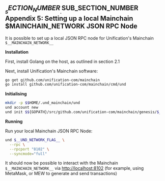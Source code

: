 
## $__SECTION_NUMBER__.$__SUB_SECTION_NUMBER__ Appendix 5: Setting up a local Mainchain $__MAINCHAIN_NETWORK__ JSON RPC Node

It is possible to set up a local JSON RPC node for Unification's Mainchain 
`$__MAINCHAIN_NETWORK__`

**Installation**

First, install Golang on the host, as outlined in section 2.1

Next, install Unification's Mainchain software:

```bash
go get github.com/unification-com/mainchain
go install github.com/unification-com/mainchain/cmd/und
```

**Initialising**

```bash
mkdir -p $$HOME/.und_mainchain/und
und account new
und init $${GOPATH}/src/github.com/unification-com/mainchain/genesis/$__UND_GENESIS_JSON__.json
```

**Running**

Run your local Mainchain JSON RPC Node:

```bash
und $__UND_NETWORK_FLAG__ \
  --rpc \
  --rpcport "8102" \
  --syncmode="full"
```

It should now be possible to interact with the Mainchain `$__MAINCHAIN_NETWORK__`
via <http://localhost:8102> (for example, using MetaMask, or MEW to generate
and send transactions)
